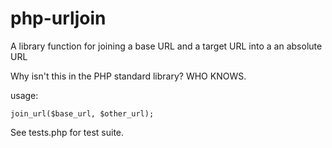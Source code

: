 # php-urljoin
A library function for joining a base URL and a target URL into a an absolute URL

Why isn't this in the PHP standard library? WHO KNOWS.

usage:

    join_url($base_url, $other_url);

See tests.php for test suite.
